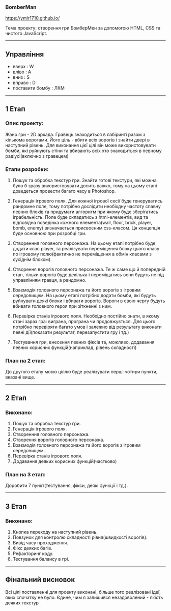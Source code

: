 ### BomberMan
https://ymir1710.github.io/

Тема проекту: створення гри БомберМен за допомогою HTML, CSS та чистого JavaScript.
***
## Управління
 - вверх : W
 - вліво : A
 - вниз : S
 - вправо : D
 - поставити бомбу : ЛКМ
***
## 1 Етап

### Опис проекту: 
Жанр гри - 2D аркада. Гравець знаходиться в лабіринті разом з кількома ворогами. Його ціль - вбити всіх ворогів і знайти двері в наступний рівень. Для виконання цієї цілі він може використовувати бомби, які руйнують стіни та вбивають всіх хто знаходиться в певному радіусі(включно з гравецем)

### Етапи розробки:

1) Пошук та обробка текстур гри.
Знайти готові текстури, які можна було б зразу використовувати досить важко, тому на цьому етапі доведеться провести багато часу в Photoshop.

2) Генерація ігрового поля.
Для кожної ігрової сесії буде генеруватись рандомне поле, тому потрібно дослідити необіхдну частоту спавну певних блоків та придумати алгоритм при якому буде зберігатись іграбельність. Поле буде складатись з html-елементів, вид та відповідна поведінка кожного елемента(wall, floor, brick, player, bomb, enemy) визначається присвоєним css-класом. Ця концепція буде основною при розробці гри.

3) Створенння головного персонажа.
На цьому етапі потрібно буде додати клас player, та реалізувати переміщення блоку цього класу по ігровому полю(фактично не переміщення а обмін класами з сусіднім блоком).

4) Створення ворогів головного персонажа.
Те ж саме що й попередній етап, тільки ворогів буде декілька і переміщатись вони будуть не під управлінням гравця, а рандомно.

5) Взаємодія головного персонажа та його ворогів з ігровим середовищем.
На цьому етапі потрібно додати бомби, які будуть руйнувати деякі блоки і вбивати ворогів. Вороги в свою чергу будуть вбивати головного героя при зіткненні з ним.

6) Перевірка станів ігрового поля.
Необхідно постійно знати, в якому стані зараз гра: виграна, програна чи продовжується. Для цього потрібно перевіряти багато умов і залежно від результату виконати певні дії(показати результат, перезапустити гру і тд.)

7) Тестування гри, внесення певних фіксів та, можливо, додавання певних корисних функцій(наприклад, рівень складності)

### План на 2 етап:
До другого етапу моєю ціллю буде реалізувати перші чотири пункти, вказані вище.
***
## 2 Етап
  ### Виконано:
  1) Пошук та обробка текстур гри.
  2) Генерація ігрового поля.
  3) Створенння головного персонажа.
  4) Створення ворогів головного персонажа.
  5) Взаємодія головного персонажа та його ворогів з ігровим середовищем.
  6) Перевірка станів ігрового поля.
  7) Додавання деяких корисних функцій(частково)
  
  ### План на 3 етап:
  Доробити 7 пункт(тестування, фікси, деякі функції і тд.).
***  
## 3 Етап
  ### Виконано:
  1) Кнопка переходу на наступний рівень.
  2) Повзунок для контролю складності рівня(швидкості ворогів).
  3) Вивід часу проходження.
  4) Фікс деяких багів.
  5) Рефакторинг коду.
  6) Тестування балансу в грі.
  ***  
## Фінальний висновок
  Всі цілі поставленні для проекту виконані, більше того реалізовані ідеї, яких спочатку не було. Єдине, чим я залишився незадоволений - якість деяких текстур
